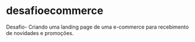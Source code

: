 # desafioecommerce
Desafio- Criando uma landing page de uma e-commerce para recebimento de novidades e promoções.
